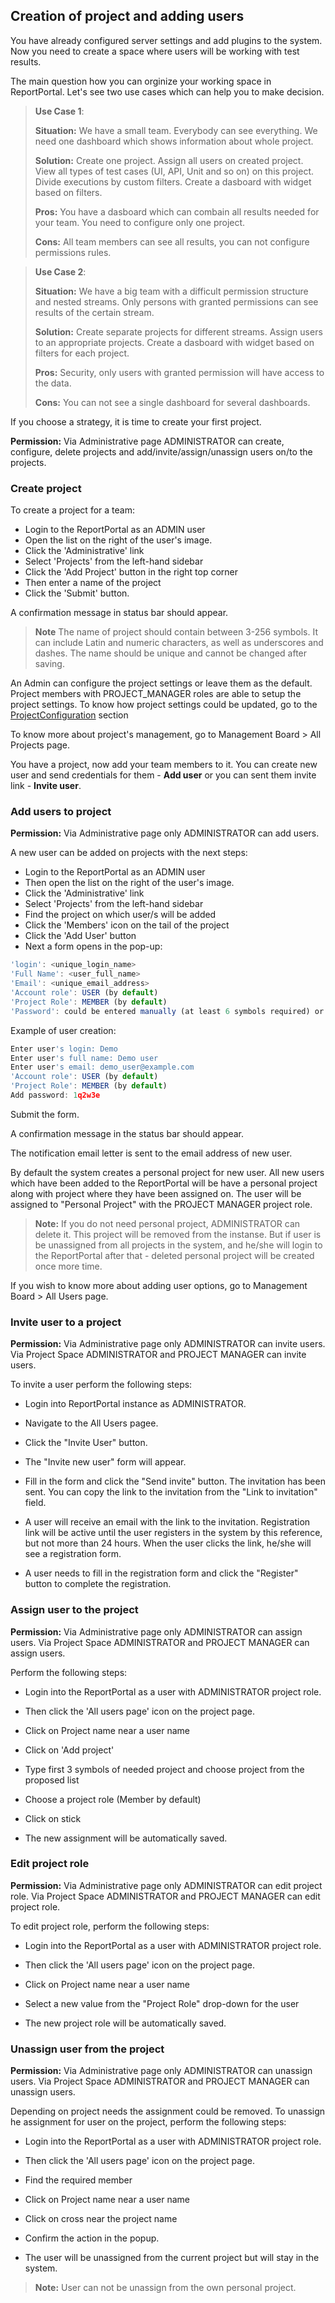 ## Creation of project and adding users

You have already configured server settings and add plugins to the system.
Now you need to create a space where users will be working with test results.

The main question how you can orginize your working space in ReportPortal. 
Let's see two use cases which can help you to make decision.

> **Use Case 1**: 
>
> **Situation:** We have a small team. Everybody can see everything. We need one dashboard which shows information about whole project.
>
> **Solution:** Create one project. Assign all users on created project. View all types of test cases (UI, API, Unit and so on) on this project. Divide executions by custom filters. Create a dasboard with widget based on filters.
>
> **Pros:** You have a dasboard which can combain all results needed for your team. You need to configure only one project.
>
> **Cons:** All team members can see all results, you can not configure permissions rules.



> **Use Case 2**: 
>
> **Situation:** We have a big team with a difficult permission structure and nested streams. Only persons with granted permissions can see results of the certain stream. 
>
> **Solution:** Create separate projects for different streams. Assign users to an appropriate projects. Create a dasboard with widget based on filters for each project.
>
> **Pros:** Security, only users with granted permission will have access to the data.
>
> **Cons:** You can not see a single dashboard for several dashboards. 

If you choose a strategy, it is time to create your first project.

**Permission:**
Via Administrative page  ADMINISTRATOR can create, configure, delete projects and add/invite/assign/unassign users on/to the projects. 

### Create project

To create a project for a team:
* Login to the ReportPortal as an ADMIN user
* Open the list on the right of the user's image.
* Click the 'Administrative' link 
* Select 'Projects' from the left-hand sidebar
* Click the 'Add Project' button in the right top corner
* Then enter a name of the project
* Click the 'Submit' button.

A confirmation message in status bar should appear.

> **Note**
The name of project should contain between 3-256 symbols. 
It can include Latin and numeric characters, as well as underscores and dashes. 
The name should be unique and cannot be changed after saving.

An Admin can configure the project settings or leave them as the default. 
Project members with PROJECT_MANAGER roles are able to setup the project settings.
To know how project settings could be updated, go to the [ProjectConfiguration](https://reportportal.io/docs/Project-configuration) section

To know more about project's management, go to Management Board > All Projects page.

You have a project, now add your team members to it.  You can create new user and send credentials for them - **Add user** or you can sent them invite link - **Invite user**.

### Add users to project

**Permission:**
Via Administrative page only ADMINISTRATOR can add users.

A new user can be added on projects with the next steps:
* Login to the ReportPortal as an ADMIN user
* Then open the list on the right of the user's image.
* Click the 'Administrative' link 
* Select 'Projects' from the left-hand sidebar
* Find the project on which user/s will be added
* Click the 'Members' icon on the tail of the project
* Click the 'Add User' button
* Next a form opens in the pop-up:

```javascript
'login': <unique_login_name>
'Full Name': <user_full_name>
'Email': <unique_email_address>
'Account role': USER (by default)
'Project Role': MEMBER (by default)
'Password': could be entered manually (at least 6 symbols required) or generated via link under the field.
```

Example of user creation:

```javascript
Enter user's login: Demo
Enter user's full name: Demo user
Enter user's email: demo_user@example.com
'Account role': USER (by default)
'Project Role': MEMBER (by default)
Add password: 1q2w3e 
```
Submit the form.

A confirmation message in the status bar should appear.

The notification email letter is sent to the email address of new user.

By default the system creates a personal project for new user. All new users which have been added to the ReportPortal  will be have a personal project along with project where they have been assigned on. The user will be assigned to  "Personal Project" with the PROJECT MANAGER project role.

>**Note:**
If you do not need personal project, ADMINISTRATOR can delete it. This project will be removed from the instanse. But if user is be unassigned from all projects in the system, and he/she will login to the ReportPortal after that - deleted personal project will be created once more time.

If you wish to know more about adding user options, go to Management Board > All Users page.

### Invite user to a project
**Permission:**
Via Administrative page only ADMINISTRATOR can invite users.
Via Project Space ADMINISTRATOR and PROJECT MANAGER can invite users.

To invite a user perform the following steps:

* Login into ReportPortal instance as ADMINISTRATOR.

* Navigate to the All Users pagee.

* Click the "Invite User" button.

* The "Invite new user" form will appear.

* Fill in the form and click the "Send invite" button. The invitation
    has been sent. You can copy the link to the invitation from the "Link to
    invitation" field.

* A user will receive an email with the link to the invitation. Registration
link will be active until the user registers in the system by this reference,
but not more than 24 hours. When the user clicks the link, he/she will see a registration form.

* A user needs to fill in the registration form and click the "Register" button to complete the registration. 

### Assign user to the project

**Permission:**
Via Administrative page only ADMINISTRATOR can assign users.
Via Project Space ADMINISTRATOR and PROJECT MANAGER can assign users.

Perform the following steps:

* Login into the ReportPortal as a user with ADMINISTRATOR project role.

* Then click the 'All users page' icon on the project page.

* Click on Project name near a user name

* Click on 'Add project'

* Type first 3 symbols of needed project and choose project from the proposed list

* Choose a project role (Member by default)

* Click on stick

* The new assignment  will be automatically saved.

### Edit project role

**Permission:**
Via Administrative page only ADMINISTRATOR can edit project role.
Via Project Space ADMINISTRATOR and PROJECT MANAGER can edit project role.

To edit project role, perform the following steps:

* Login into the ReportPortal as a user with ADMINISTRATOR project role.

* Then click the 'All users page' icon on the project page.

* Click on Project name near a user name

* Select a new value from the "Project Role" drop-down for the user

* The new project role will be automatically saved.


### Unassign user from the project

**Permission:**
Via Administrative page only ADMINISTRATOR can unassign users.
Via Project Space ADMINISTRATOR and PROJECT MANAGER can unassign users.

Depending on project needs the assignment could be removed. 
To unassign he assignment for user on the project, perform the following steps:

* Login into the ReportPortal as a user with ADMINISTRATOR project role.

* Then click the 'All users page' icon on the project page.

* Find the required member

* Click on Project name near a user name

* Click on cross near the project name

* Confirm the action in the popup.

* The user will be unassigned from the current project but will stay in the system.

>**Note:**
User can not be unassign from the own personal project.
